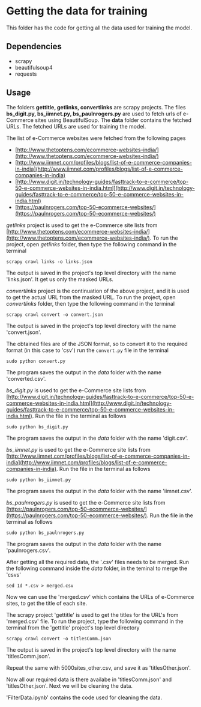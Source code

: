 # Getting the data for training
This folder has the code for getting all the data used for training the model.
## Dependencies
* scrapy
* beautifulsoup4
* requests
## Usage
The folders **gettitle, getlinks, convertlinks** are scrapy projects. The files **bs_digit.py, bs_iimnet.py, bs_paulnrogers.py** are used to fetch urls of e-Commerce sites using BeautifulSoup. The **data** folder contains the fetched URLs. The fetched URLs are used for training the model.

The list of e-Commerce websites were fetched from the following pages
* [http://www.thetoptens.com/ecommerce-websites-india/](http://www.thetoptens.com/ecommerce-websites-india/)
* [http://www.iimnet.com/profiles/blogs/list-of-e-commerce-companies-in-india](http://www.iimnet.com/profiles/blogs/list-of-e-commerce-companies-in-india)
* [http://www.digit.in/technology-guides/fasttrack-to-e-commerce/top-50-e-commerce-websites-in-india.html](http://www.digit.in/technology-guides/fasttrack-to-e-commerce/top-50-e-commerce-websites-in-india.html)
* [https://paulnrogers.com/top-50-ecommerce-websites/](https://paulnrogers.com/top-50-ecommerce-websites/)

*getlinks* project is used to get the e-Commerce site lists from [http://www.thetoptens.com/ecommerce-websites-india/](http://www.thetoptens.com/ecommerce-websites-india/). To run the project, open *getlinks* folder, then type the following command in the terminal
```
scrapy crawl links -o links.json
```
The output is saved in the project's top level directory with the name 'links.json'. It get us only the masked URLs.

*convertlinks* project is the continuation of the above project, and it is used to get the actual URL from the masked URL. To run the project, open *convertlinks* folder, then type the following command in the terminal
```
scrapy crawl convert -o convert.json
```
The output is saved in the project's top level directory with the name 'convert.json'.

The obtained files are of the JSON format, so to convert it to the required format (in this case to 'csv') run the `convert.py` file in the terminal
```
sudo python convert.py
```
The program saves the output in the *data* folder with the name 'converted.csv'.

*bs_digit.py* is used to get the e-Commerce site lists from [http://www.digit.in/technology-guides/fasttrack-to-e-commerce/top-50-e-commerce-websites-in-india.html](http://www.digit.in/technology-guides/fasttrack-to-e-commerce/top-50-e-commerce-websites-in-india.html). Run the file in the terminal as follows
```
sudo python bs_digit.py
```
The program saves the output in the *data* folder with the name 'digit.csv'.

*bs_iimnet.py* is used to get the e-Commerce site lists from [http://www.iimnet.com/profiles/blogs/list-of-e-commerce-companies-in-india](http://www.iimnet.com/profiles/blogs/list-of-e-commerce-companies-in-india). Run the file in the terminal as follows
```
sudo python bs_iimnet.py
```
The program saves the output in the *data* folder with the name 'iimnet.csv'.

*bs_paulnrogers.py* is used to get the e-Commerce site lists from [https://paulnrogers.com/top-50-ecommerce-websites/](https://paulnrogers.com/top-50-ecommerce-websites/). Run the file in the terminal as follows
```
sudo python bs_paulnrogers.py
```
The program saves the output in the *data* folder with the name 'paulnrogers.csv'.

After getting all the required data, the '.csv' files needs to be merged. Run the following command inside the *data* folder, in the teminal to merge the 'csvs'
```
sed 1d *.csv > merged.csv
```

Now we can use the 'merged.csv' which contains the URLs of e-Commerce sites, to get the title of each site.

The scrapy project 'gettitle' is used to get the titles for the URL's from 'merged.csv' file. To run the project, type the following command in the terminal from the 'gettitle' project's top level directory
```
scrapy crawl convert -o titlesComm.json
```
The output is saved in the project's top level directory with the name 'titlesComm.json'.

Repeat the same with 5000sites_other.csv, and save it as 'titlesOther.json'.

Now all our required data is there availabe in 'titlesComm.json' and 'titlesOther.json'. Next we will be cleaning the data.

'FilterData.ipynb' contains the code used for cleaning the data. 